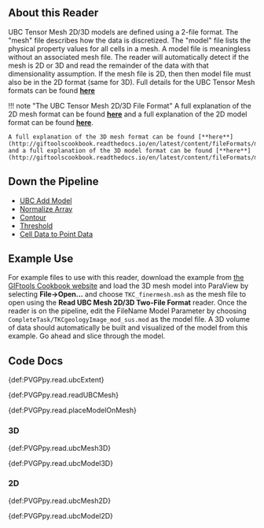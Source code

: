 ## About this Reader
UBC Tensor Mesh 2D/3D models are defined using a 2-file format. The "mesh" file describes how the data is discretized. The "model" file lists the physical property values for all cells in a mesh. A model file is meaningless without an associated mesh file. The reader will automatically detect if the mesh is 2D or 3D and read the remainder of the data with that dimensionality assumption. If the mesh file is 2D, then then model file must also be in the 2D format (same for 3D). Full details for the UBC Tensor Mesh formats can be found [**here**](http://giftoolscookbook.readthedocs.io/en/latest/content/fileFormats/format_index.html#meshes)

!!! note "The UBC Tensor Mesh 2D/3D File Format"
    A full explanation of the 2D mesh format can be found [**here**](http://giftoolscookbook.readthedocs.io/en/latest/content/fileFormats/mesh2Dfile.html) and a full explanation of the 2D model format can be found [**here**](http://giftoolscookbook.readthedocs.io/en/latest/content/fileFormats/model2Dfile.html).

    A full explanation of the 3D mesh format can be found [**here**](http://giftoolscookbook.readthedocs.io/en/latest/content/fileFormats/mesh3Dfile.html) and a full explanation of the 3D model format can be found [**here**](http://giftoolscookbook.readthedocs.io/en/latest/content/fileFormats/modelfile.html).


## Down the Pipeline
- [UBC Add Model](../filt/UBC-Add-Model.md)
- [Normalize Array](../filt/Normalize-Array.md)
- [Contour](https://www.paraview.org/Wiki/ParaView/Users_Guide/List_of_filters#Contour)
- [Threshold](https://www.paraview.org/Wiki/ParaView/Users_Guide/List_of_filters#Threshold)
- [Cell Data to Point Data](https://www.paraview.org/ParaView/Doc/Nightly/www/py-doc/paraview.simple.CellDatatoPointData.html)


## Example Use
For example files to use with this reader, download the example from [the GIFtools Cookbook website](http://giftoolscookbook.readthedocs.io/en/latest/content/AtoZ/NS/index.html) and load the 3D mesh model into ParaView by selecting **File->Open...** and choose `TKC_finermesh.msh` as the mesh file to open using the **Read UBC Mesh 2D/3D Two-File Format** reader. Once the reader is on the pipeline, edit the FileName Model Parameter by choosing `CompleteTask/TKCgeologyImage_mod_sus.mod` as the model file. A 3D volume of data should automatically be built and visualized of the model from this example. Go ahead and slice through the model.


## Code Docs

{def:PVGPpy.read.ubcExtent}

{def:PVGPpy.read.readUBCMesh}

{def:PVGPpy.read.placeModelOnMesh}

### 3D

{def:PVGPpy.read.ubcMesh3D}

{def:PVGPpy.read.ubcModel3D}

### 2D

{def:PVGPpy.read.ubcMesh2D}

{def:PVGPpy.read.ubcModel2D}
